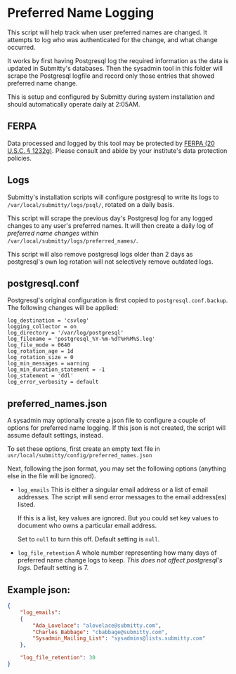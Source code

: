 # Preferred Name Logging

This script will help track when user preferred names are changed.  It attempts
to log who was authenticated for the change, and what change occurred.

It works by first having Postgresql log the required information as the data is
updated in Submitty's databases.  Then the sysadmin tool in this folder will
scrape the Postgresql logfile and record only those entries that showed
preferred name change.

This is setup and configured by Submitty during system installation and should
automatically operate daily at 2:05AM.

## FERPA

Data processed and logged by this tool may be protected by
[FERPA (20 U.S.C. § 1232g)](https://www2.ed.gov/policy/gen/guid/fpco/ferpa/index.html).
Please consult and abide by your institute's data protection policies.

## Logs

Submitty's installation scripts will configure postgresql to write its logs to
`/var/local/submitty/logs/psql/`, rotated on a daily basis.

This script will scrape the previous day's Postgresql log for any logged
changes to any user's preferred names.  It will then create a daily log of
*preferred name changes* within `/var/local/submitty/logs/preferred_names/`.

This script will also remove postgresql logs older than 2 days as postgresql's
own log rotation will not selectively remove outdated logs.

## postgresql.conf

Postgresql's original configuration is first copied to `postgresql.conf.backup`.
The following changes will be applied:
```
log_destination = 'csvlog'
logging_collector = on
log_directory = '/var/log/postgresql'
log_filename = 'postgresql_%Y-%m-%dT%H%M%S.log'
log_file_mode = 0640
log_rotation_age = 1d
log_rotation_size = 0
log_min_messages = warning
log_min_duration_statement = -1
log_statement = 'ddl'
log_error_verbosity = default
```

## preferred_names.json

A sysadmin may optionally create a json file to configure a couple of options
for preferred name logging.  If this json is not created, the script will
assume default settings, instead.

To set these options, first create an empty text file in
`usr/local/submitty/config/preferred_names.json`

Next, following the json format, you may set the following options (anything
else in the file will be ignored).

* `log_emails`
  This is either a singular email address or a list of email addresses.  The
  script will send error messages to the email address(es) listed.

  If this is a list, key values are ignored.  But you could set key values to
  document who owns a particular email address.

  Set to `null` to turn this off.  Default setting is `null`.

* `log_file_retention`
  A whole number representing how many days of preferred name change logs to
  keep.  *This does not affect postgresql's logs.*  Default setting is 7.

## Example json:
```json
{
    "log_emails":
    {
        "Ada_Lovelace": "alovelace@submitty.com",
        "Charles_Babbage": "cbabbage@submitty.com",
        "Sysadmin_Mailing_List": "sysadmins@lists.submitty.com"
    },

    "log_file_retention": 30
}
```

